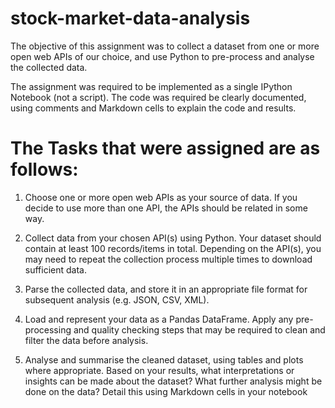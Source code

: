 # stock-market-data-analysis

  The  objective  of  this  assignment  was  to collect  a  dataset  from  one  or  more  open  web APIs of our choice, and use Python to   pre-process and analyse the collected data.  

  The  assignment  was required to  be  implemented  as  a  single  IPython  Notebook  (not  a  script). The  code  was required  be         clearly  documented,  using  comments  and  Markdown  cells  to explain the code and results.

# The Tasks that were assigned are as follows:

  1. Choose  one  or  more  open  web  APIs  as  your  source  of  data.  If  you  decide  to  use more than one API, the APIs should be        related in some way.

  2. Collect data from your chosen API(s) using Python. Your dataset should contain at least 100 records/items in total. Depending on the      API(s), you may need to repeat the collection process multiple times to download sufficient data. 

  3. Parse the collected data, and store it in an appropriate file format for subsequent analysis (e.g. JSON, CSV, XML). 

  4. Load  and  represent  your  data  as  a  Pandas  DataFrame.  Apply  any  pre-processing and quality checking steps that may be            required to clean and filter the data before analysis. 

  5. Analyse  and  summarise  the  cleaned  dataset,  using  tables  and  plots  where appropriate.  Based  on  your  results,  what            interpretations  or  insights  can  be  made about  the  dataset?  What  further  analysis  might  be  done  on  the  data?  Detail        this using Markdown cells in your notebook
